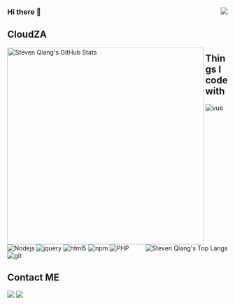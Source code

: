 <h3>Hi there 👋 <img src="https://visitor-badge.glitch.me/badge?page_id=icloudza" align="right"/> </h3>

## CloudZA
<p>
<img title="Steven CloudZA's GitHub Stats"  align="left" src="https://github-readme-stats-git-masterrstaa-rickstaa.vercel.app/api?username=icloudza&hide=issues&show_icons=true&hide_border=true" alt="Steven Qiang's GitHub Stats" width="450"/>
<img title="Steven Qiang's Top Langs"  align="right" src="https://github-readme-stats-git-masterrstaa-rickstaa.vercel.app/api/top-langs/?username=icloudza&layout=compact&hide=html&hide_border=true" alt="Steven Qiang's Top Langs"/>
</p>

## Things I code with

<p>
<img alt="vue" src="https://img.shields.io/badge/-Vuejs-13aa52?style=flat-square&logo=vue&logoColor=white" />
<img alt="Nodejs" src="https://img.shields.io/badge/-Nodejs-43853d?style=flat-square&logo=Node.js&logoColor=white" />
<img alt="jquery" src="https://img.shields.io/badge/-JqueryJs-13aa52?style=flat-square&logo=jquery&logoColor=white" />
<img alt="html5" src="https://img.shields.io/badge/-HTML5-E34F26?style=flat-square&logo=html5&logoColor=white" />
<img alt="npm" src="https://img.shields.io/badge/-NPM-CB3837?style=flat-square&logo=npm&logoColor=white" />
<img alt="PHP" src="https://img.shields.io/badge/-PHP-007ACC?style=flat-square&logo=PHP&logoColor=white" />
<img alt="git" src="https://img.shields.io/badge/-Git-F05032?style=flat-square&logo=git&logoColor=white" />
</p>


## Contact ME

<p>
<a href="http://wpa.qq.com/msgrd?v=3&uin=2922619863&site=qq&menu=yes"><img src="https://img.shields.io/badge/TENCENTQQ-D52C36?style=for-the-badge&logo=Tencent%20QQ&logoColor=#EB1923" /></a>
 <a href="mailto:2922619853@qq.com"><img src="https://img.shields.io/badge/Email-D14836?style=for-the-badge&logo=gmail&logoColor=white" /></a>
</p>
